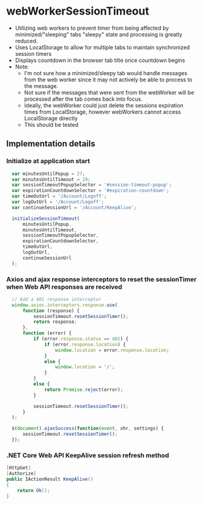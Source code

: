 # webWorkerSessionTimeout
- Utilizing web workers to prevent timer from being affected by minimized/"sleeping" tabs "sleepy" state and processing is greatly reduced.
- Uses LocalStorage to allow for multiple tabs to maintain synchronized session timers 
- Displays countdown in the browser tab title once countdown begins
- Note: 
    - I'm not sure how a minimized/sleepy tab would handle messages from the web worker since it may not actively be able to process to the message.  
    - Not sure if the messages that were sent from the webWorker will be processed after the tab comes back into focus.  
    - Ideally, the webWorker could just delete the sessions expiration times from LocalStorage, however webWorkers cannot access LocalStorage directly
    - This should be tested    

## Implementation details
### Initialize at application start
```js 
  var minutesUntilPopup = 27;
  var minutesUntilTimeout = 29;
  var sessionTimeoutPopupSelector = '#session-timeout-popup';
  var expirationCountdownSelector = '#expiration-countdown';
  var timeOutUrl = '/Account/Logoff';
  var logOutUrl = '/Account/Logoff';
  var continueSessionUrl = '/Account/KeepAlive';

  initializeSessionTimeout(
      minutesUntilPopup,
      minutesUntilTimeout,
      sessionTimeoutPopupSelector,
      expirationCountdownSelector,
      timeOutUrl,
      logOutUrl,
      continueSessionUrl
  );
```
### Axios and ajax response interceptors to reset the sessionTimer when Web API responses are received
```js
  // Add a 401 response interceptor
  window.axios.interceptors.response.use(
      function (response) {
          sessionTimeout.resetSessionTimer();
          return response;
      },
      function (error) {
          if (error.response.status == 401) {
              if (error.response.location) {
                  window.location = error.response.location;
              }
              else {
                  window.location = '/';
              }
          }
          else {
              return Promise.reject(error);
          }

          sessionTimeout.resetSessionTimer();
      }
  );

  $(document).ajaxSuccess(function(event, xhr, settings) {
      sessionTimeout.resetSessionTimer();
  });
```

### .NET Core Web API KeepAlive session refresh method
```C#
[HttpGet]
[Authorize]
public IActionResult KeepAlive()
{
    return Ok();
}
```
